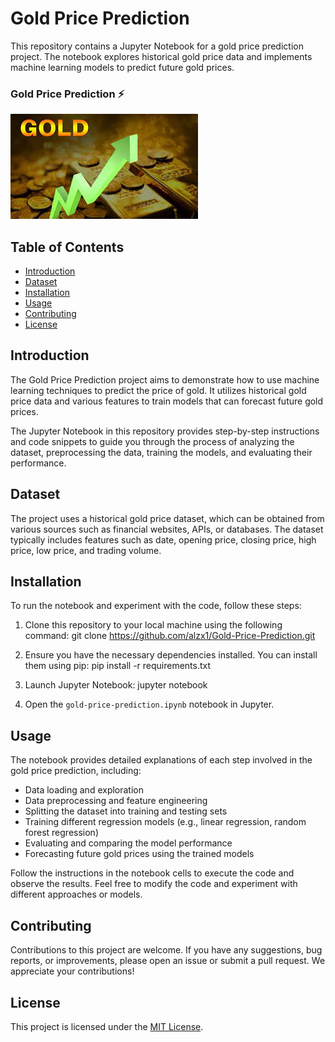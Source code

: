 # Gold Price Prediction

This repository contains a Jupyter Notebook for a gold price prediction project. The notebook explores historical gold price data and implements machine learning models to predict future gold prices.


### Gold Price Prediction ⚡️

![Gold Price Prediction](https://github.com/alzx1/Gold-Price-Prediction/blob/main/image.png)


## Table of Contents

- [Introduction](#introduction)
- [Dataset](#dataset)
- [Installation](#installation)
- [Usage](#usage)
- [Contributing](#contributing)
- [License](#license)

## Introduction

The Gold Price Prediction project aims to demonstrate how to use machine learning techniques to predict the price of gold. It utilizes historical gold price data and various features to train models that can forecast future gold prices.

The Jupyter Notebook in this repository provides step-by-step instructions and code snippets to guide you through the process of analyzing the dataset, preprocessing the data, training the models, and evaluating their performance.

## Dataset

The project uses a historical gold price dataset, which can be obtained from various sources such as financial websites, APIs, or databases. The dataset typically includes features such as date, opening price, closing price, high price, low price, and trading volume.

## Installation

To run the notebook and experiment with the code, follow these steps:

1. Clone this repository to your local machine using the following command:
git clone https://github.com/alzx1/Gold-Price-Prediction.git


2. Ensure you have the necessary dependencies installed. You can install them using pip:
pip install -r requirements.txt


3. Launch Jupyter Notebook:
jupyter notebook


4. Open the `gold-price-prediction.ipynb` notebook in Jupyter.

## Usage

The notebook provides detailed explanations of each step involved in the gold price prediction, including:

- Data loading and exploration
- Data preprocessing and feature engineering
- Splitting the dataset into training and testing sets
- Training different regression models (e.g., linear regression, random forest regression)
- Evaluating and comparing the model performance
- Forecasting future gold prices using the trained models

Follow the instructions in the notebook cells to execute the code and observe the results. Feel free to modify the code and experiment with different approaches or models.

## Contributing

Contributions to this project are welcome. If you have any suggestions, bug reports, or improvements, please open an issue or submit a pull request. We appreciate your contributions!

## License

This project is licensed under the [MIT License](LICENSE).
